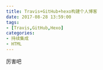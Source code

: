 ```yaml
---
title: Travis+GitHub+hexo构建个人博客
date: 2017-08-28 13:59:00
tags: 
- [Travis,GitHub,Hexo]
categories:
- 持续集成
- HTML
---
```


厉害吧
